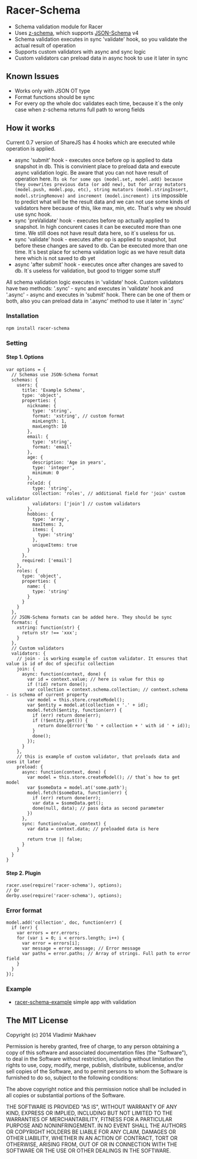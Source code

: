 # Racer-Schema

- Schema validation module for Racer
- Uses [z-schema](https://github.com/zaggino/z-schema), which supports [JSON-Schema](http://json-schema.org/) v4
- Schema validation executes in sync 'validate' hook, so you validate the actual result of operation
- Supports custom validators with async and sync logic
- Custom validators can preload data in async hook to use it later in sync

## Known Issues
- Works only with JSON OT type
- Format functions should be sync
- For every op the whole doc validates each time, because it`s the only case when z-schema returns full path to wrong fields

## How it works
Current 0.7 version of ShareJS has 4 hooks which are executed while operation is applied.
- async 'submit' hook - executes once before op is applied to data snapshot in db. This is convinient place to preload data and execute async validation logic. Be aware that you can not have result of operation here. It`s ok for some ops (model.set, model.add) because they ovewrites previous data (or add new), but for array mutators (model.push, model.pop, etc), string mutators (model.stringInsert, model.stringRemove) and increment (model.increment) it`s impossible to predict what will be the result data and we can not use some kinds of validators here because of this, like max, min, etc. That`s why we should use sync hook.
- sync 'preValidate' hook - executes before op actually applied to snapshot. In high concurent cases it can be executed more than one time. We still does not have result data here, so it`s useless for us.
- sync 'validate' hook - executes after op is applied to snapshot, but before these changes are saved to db. Can be executed more than one time. It`s best place for schema validation logic as we have result data here which is not saved to db yet
- async 'after submit' hook - executes once after changes are saved to db. It`s useless for validation, but good to trigger
some stuff

All schema validation logic executes in 'validate' hook. Custom validators have two methods: '.sync' - sync and executes in 'validate' hook and '.async' - async and executes in 'submit' hook. There can be one of them or both, also you can preload data in '.async' method to use it later in '.sync'

### Installation
```
npm install racer-schema
```

### Setting
#### Step 1. Options
```
var options = {
  // Schemas use JSON-Schema format
  schemas: {
    users: {
      title: 'Example Schema',
      type: 'object',
      properties: {
        nickname: {
          type: 'string',
          format: 'xstring', // custom format
          minLength: 1,
          maxLength: 10
        },
        email: {
          type: 'string',
          format: 'email'
        },
        age: {
          description: 'Age in years',
          type: 'integer',
          minimum: 0
        },
        roleId: {
          type: 'string',
          collection: 'roles', // additional field for 'join' custom validator
          validators: ['join'] // custom validators
        },
        hobbies: {
          type: 'array',
          maxItems: 3,
          items: {
            type: 'string'
          },
          uniqueItems: true
        }
      },
      required: ['email']
    },
    roles: {
      type: 'object',
      properties: {
        name: {
          type: 'string'
        }
      }
    }
  },
  // JSON-Schema formats can be added here. They should be sync
  formats: {
    xstring: function(str) {
      return str !== 'xxx';
    }
  },
  // Custom validators
  validators: {
    // join - is working example of custom validator. It ensures that value is id of doc of specific collection
    join: {
      async: function(context, done) {
        var id = context.value; // here is value for this op
        if (!id) return done();
        var collection = context.schema.collection; // context.schema - is schema of current property
        var model = this.store.createModel();
        var $entity = model.at(collection + '.' + id);
        model.fetch($entity, function(err) {
          if (err) return done(err);
          if (!$entity.get()) {
            return done(Error('No ' + collection + ' with id ' + id));
          }
          done();
        });
      }
    },
    // this is example of custom validator, that preloads data and uses it later
    preload: {
      async: function(context, done) {
        var model = this.store.createModel(); // that`s how to get model
        var $someData = model.at('some.path');
        model.fetch($someData, function(err) {
          if (err) return done(err);
          var data = $someData.get();
          done(null, data); // pass data as second parameter
        })
      },
      sync: function(value, context) {
        var data = context.data; // preloaded data is here

        return true || false;
      }
    }
  }
}
```

#### Step 2. Plugin
```
racer.use(require('racer-schema'), options);
// Or
derby.use(require('racer-schema'), options);
```

### Error format
```
model.add('collection', doc, function(err) {
  if (err) {
    var errors = err.errors;
    for (var i = 0; i < errors.length; i++) {
      var error = errors[i];
      var message = error.message; // Error message
      var paths = error.paths; // Array of strings. Full path to error field
    }
  }
});
```

### Example
- [racer-schema-example](https://github.com/derbyparty/racer-schema-example) simple app with validation

## The MIT License

Copyright (c) 2014 Vladimir Makhaev

Permission is hereby granted, free of charge,
to any person obtaining a copy of this software and
associated documentation files (the "Software"), to
deal in the Software without restriction, including
without limitation the rights to use, copy, modify,
merge, publish, distribute, sublicense, and/or sell
copies of the Software, and to permit persons to whom
the Software is furnished to do so,
subject to the following conditions:

The above copyright notice and this permission notice
shall be included in all copies or substantial portions of the Software.

THE SOFTWARE IS PROVIDED "AS IS", WITHOUT WARRANTY OF ANY KIND,
EXPRESS OR IMPLIED, INCLUDING BUT NOT LIMITED TO THE WARRANTIES
OF MERCHANTABILITY, FITNESS FOR A PARTICULAR PURPOSE AND NONINFRINGEMENT.
IN NO EVENT SHALL THE AUTHORS OR COPYRIGHT HOLDERS BE LIABLE FOR
ANY CLAIM, DAMAGES OR OTHER LIABILITY, WHETHER IN AN ACTION OF CONTRACT,
TORT OR OTHERWISE, ARISING FROM, OUT OF OR IN CONNECTION WITH THE
SOFTWARE OR THE USE OR OTHER DEALINGS IN THE SOFTWARE.

